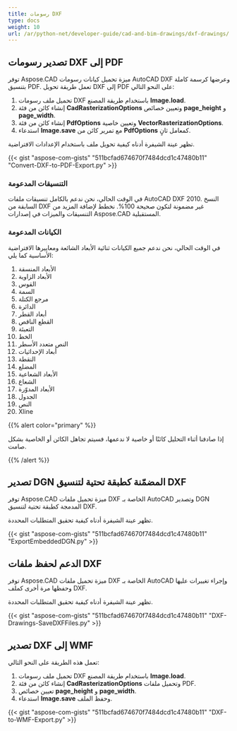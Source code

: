 ```yaml
---
title: رسومات DXF
type: docs
weight: 10
url: /ar/python-net/developer-guide/cad-and-bim-drawings/dxf-drawings/
---
```


## **تصدير رسومات DXF إلى PDF**

توفر Aspose.CAD ميزة تحميل كيانات رسومات AutoCAD DXF وعرضها كرسمة كاملة بتنسيق PDF. تعمل طريقة تحويل DXF إلى PDF على النحو التالي:

1. تحميل ملف رسومات DXF باستخدام طريقة المصنع **Image.load**.
1. إنشاء كائن من فئة **CadRasterizationOptions** وتعيين خصائص **page_height** و **page_width**.
1. إنشاء كائن من فئة **PdfOptions** وتعيين خاصية **VectorRasterizationOptions**.
1. استدعاء **Image.save** مع تمرير كائن من **PdfOptions** كمعامل ثانٍ.

تظهر عينة الشيفرة أدناه كيفية تحويل ملف باستخدام الإعدادات الافتراضية.

{{< gist "aspose-com-gists" "511bcfad674670f7484dcd1c47480b11" "Convert-DXF-to-PDF-Export.py" >}}

### **التنسيقات المدعومة**

في الوقت الحالي، نحن ندعم بالكامل تنسيقات ملفات AutoCAD DXF 2010. النسخ السابقة من DXF غير مضمونة لتكون صحيحة 100%. نخطط لإضافة المزيد من التنسيقات والميزات في إصدارات Aspose.CAD المستقبلية.

### **الكيانات المدعومة**

في الوقت الحالي، نحن ندعم جميع الكيانات ثنائية الأبعاد الشائعة ومعاييرها الافتراضية الأساسية كما يلي:

1. الأبعاد المنسقة
1. الأبعاد الزاوية
1. القوس
1. السمة
1. مرجع الكتلة
1. الدائرة
1. أبعاد القطر
1. القطع الناقص
1. التعبئة
1. الخط
1. النص متعدد الأسطر
1. أبعاد الإحداثيات
1. النقطة
1. المضلع
1. الأبعاد الشعاعية
1. الشعاع
1. الأبعاد المدوّرة
1. الجدول
1. النص
1. Xline

{{% alert color="primary" %}}

إذا صادفنا أثناء التحليل كائنًا أو خاصية لا ندعمها، فسيتم تجاهل الكائن أو الخاصية بشكل صامت.

{{% /alert %}}

## **تصدير DGN المضمّنة كطبقة تحتية لتنسيق DXF**

توفر Aspose.CAD ميزة تحميل ملفات DXF الخاصة بـ AutoCAD وتصدير DGN المدمجة كطبقة تحتية لتنسيق DXF.

تظهر عينة الشيفرة أدناه كيفية تحقيق المتطلبات المحددة.

{{< gist "aspose-com-gists" "511bcfad674670f7484dcd1c47480b11" "ExportEmbeddedDGN.py" >}}

## **الدعم لحفظ ملفات DXF**

توفر Aspose.CAD ميزة تحميل ملفات DXF الخاصة بـ AutoCAD وإجراء تغييرات عليها وحفظها مرة أخرى كملف DXF.

تظهر عينة الشيفرة أدناه كيفية تحقيق المتطلبات المحددة.

{{< gist "aspose-com-gists" "511bcfad674670f7484dcd1c47480b11" "DXF-Drawings-SaveDXFFiles.py" >}}

## **تصدير DXF إلى WMF**

تعمل هذه الطريقة على النحو التالي:

1. تحميل ملف رسومات DXF باستخدام طريقة المصنع **Image.load**.
1. إنشاء كائن من فئة **CadRasterizationOptions** وتحميل ملفات PDF.
1. تعيين خصائص **page_height** و **page_width**.
1. استدعاء **Image.save** وحفظ الملف.

{{< gist "aspose-com-gists" "511bcfad674670f7484dcd1c47480b11" "DXF-to-WMF-Export.py" >}}
